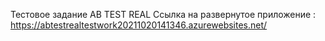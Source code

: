 Тестовое задание AB TEST REAL 
Ссылка на развернутое приложение : https://abtestrealtestwork20211020141346.azurewebsites.net/
